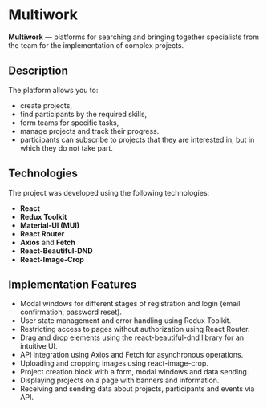 # Multiwork
**Multiwork** — platforms for searching and bringing together specialists from the team for the implementation of complex projects.
##  Description
The platform allows you to:
- create projects,
- find participants by the required skills,
- form teams for specific tasks,
- manage projects and track their progress.
- participants can subscribe to projects that they are interested in, but in which they do not take part.
##  Technologies

The project was developed using the following technologies:

- **React** 
- **Redux Toolkit**
- **Material-UI (MUI)** 
- **React Router**
- **Axios** and **Fetch**
- **React-Beautiful-DND**
- **React-Image-Crop** 

## Implementation Features

- Modal windows for different stages of registration and login (email confirmation, password reset).
- User state management and error handling using Redux Toolkit.
- Restricting access to pages without authorization using React Router.
- Drag and drop elements using the react-beautiful-dnd library for an intuitive UI.
- API integration using Axios and Fetch for asynchronous operations.
- Uploading and cropping images using react-image-crop.
- Project creation block with a form, modal windows and data sending.
- Displaying projects on a page with banners and information.
- Receiving and sending data about projects, participants and events via API.